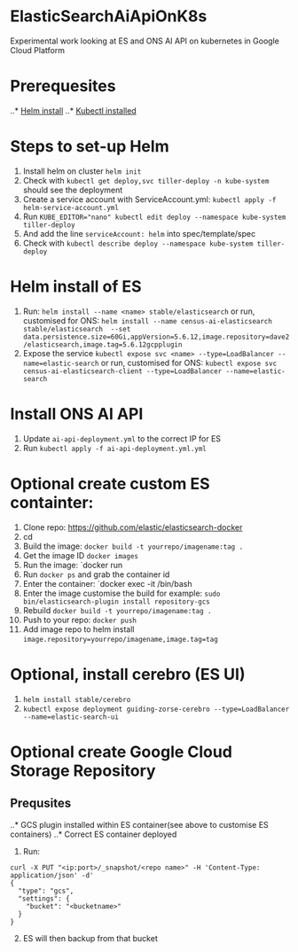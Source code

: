 # ElasticSearchAiApiOnK8s
Experimental work looking at ES and ONS AI API on kubernetes in Google Cloud Platform

# Prerequesites

..* [Helm install](https://docs.helm.sh/using_helm/)
..* [Kubectl installed](https://kubernetes.io/docs/tasks/tools/install-kubectl/)

# Steps to set-up Helm

1. Install helm on cluster `helm init`
2. Check with `kubectl get deploy,svc tiller-deploy -n kube-system` should see the deployment
3. Create a service account with ServiceAccount.yml: `kubectl apply -f helm-service-account.yml`
4. Run `KUBE_EDITOR="nano" kubectl edit deploy --namespace kube-system tiller-deploy`
5. And add the line `serviceAccount: helm` into  spec/template/spec
6. Check with `kubectl describe deploy --namespace kube-system tiller-deploy`

# Helm install of ES

1. Run: `helm install --name <name> stable/elasticsearch`
or run, customised for ONS: `helm install --name census-ai-elasticsearch stable/elasticsearch  --set data.persistence.size=60Gi,appVersion=5.6.12,image.repository=dave2/elasticsearch,image.tag=5.6.12gcpplugin`
2. Expose the service `kubectl expose svc <name> --type=LoadBalancer --name=elastic-search`
or run, customised for ONS: `kubectl expose svc census-ai-elasticsearch-client --type=LoadBalancer --name=elastic-search`

# Install ONS AI API

1. Update `ai-api-deployment.yml` to the correct IP for ES
2. Run `kubectl apply -f ai-api-deployment.yml.yml`

# Optional create custom ES containter:
1. Clone repo: https://github.com/elastic/elasticsearch-docker
2. cd <that repo>
3. Build the image: `docker build -t yourrepo/imagename:tag .`
4. Get the image ID `docker images`
5. Run the image: `docker run <images id>
6. Run `docker ps` and grab the container id
7. Enter the container: `docker exec -it <containter id> /bin/bash
8. Enter the image customise the build for example: `sudo bin/elasticsearch-plugin install repository-gcs`
9. Rebuild `docker build -t yourrepo/imagename:tag .`
10. Push to your repo: `docker push`
11. Add image repo to helm install `image.repository=yourrepo/imagename,image.tag=tag`

# Optional, install cerebro (ES UI)

1. `helm install stable/cerebro`
2. `kubectl expose deployment guiding-zorse-cerebro --type=LoadBalancer --name=elastic-search-ui`

# Optional create Google Cloud Storage Repository

## Prequsites
..* GCS plugin installed within ES container(see above to customise ES containers)
..* Correct ES container deployed

1. Run:
``` 
curl -X PUT "<ip:port>/_snapshot/<repo name>" -H 'Content-Type: application/json' -d'
{
  "type": "gcs",
  "settings": {
    "bucket": "<bucketname>"
  }
}
```
2. ES will then backup from that bucket


